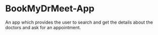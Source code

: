 # BookMyDrMeet-App

An app which provides the user to search and get the details about the doctors and ask for an appointment.
